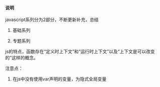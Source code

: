 #### 说明


javascript系列分为2部分，不断更新补充，总结

1. 基础系列

2. 专题系列


js的特点，函数存在“定义时上下文”和“运行时上下文”以及“上下文是可以改变的”这样的概念。

注意点：

1. 在js中没有使用var声明的变量，为隐式全局变量


